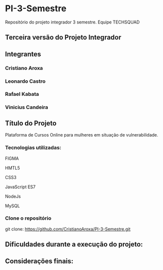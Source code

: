 # PI-3-Semestre
Repositório do projeto integrador 3 semestre. Equipe TECHSQUAD

## Terceira versão do Projeto Integrador

## Integrantes

### Cristiano Aroxa
### Leonardo Castro
### Rafael Kabata
### Vinicius Candeira


## Título do Projeto 
Plataforma de Cursos Online para mulheres em situação de vulnerabilidade.

### Tecnologias utilizadas:

FIGMA

HMTL5

CSS3

JavaScript ES7

NodeJs

MySQL

### Clone o repositório

git clone: https://github.com/CristianoAroxa/PI-3-Semestre.git

## Dificuldades durante a execução do projeto:



## Considerações finais:

